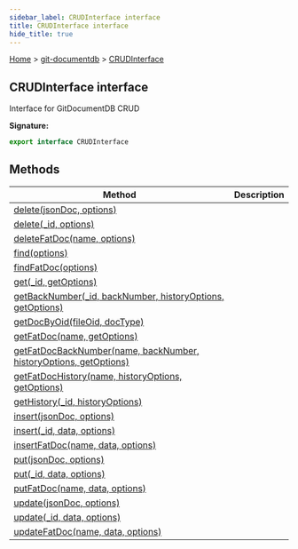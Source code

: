 ```yaml
---
sidebar_label: CRUDInterface interface
title: CRUDInterface interface
hide_title: true
---
```


[Home](./index.md) &gt; [git-documentdb](./git-documentdb.md) &gt; [CRUDInterface](./git-documentdb.crudinterface.md)

## CRUDInterface interface

Interface for GitDocumentDB CRUD

<b>Signature:</b>

```typescript
export interface CRUDInterface 
```

## Methods

|  Method | Description |
|  --- | --- |
|  [delete(jsonDoc, options)](./git-documentdb.crudinterface.delete.md) |  |
|  [delete(\_id, options)](./git-documentdb.crudinterface.delete_1.md) |  |
|  [deleteFatDoc(name, options)](./git-documentdb.crudinterface.deletefatdoc.md) |  |
|  [find(options)](./git-documentdb.crudinterface.find.md) |  |
|  [findFatDoc(options)](./git-documentdb.crudinterface.findfatdoc.md) |  |
|  [get(\_id, getOptions)](./git-documentdb.crudinterface.get.md) |  |
|  [getBackNumber(\_id, backNumber, historyOptions, getOptions)](./git-documentdb.crudinterface.getbacknumber.md) |  |
|  [getDocByOid(fileOid, docType)](./git-documentdb.crudinterface.getdocbyoid.md) |  |
|  [getFatDoc(name, getOptions)](./git-documentdb.crudinterface.getfatdoc.md) |  |
|  [getFatDocBackNumber(name, backNumber, historyOptions, getOptions)](./git-documentdb.crudinterface.getfatdocbacknumber.md) |  |
|  [getFatDocHistory(name, historyOptions, getOptions)](./git-documentdb.crudinterface.getfatdochistory.md) |  |
|  [getHistory(\_id, historyOptions)](./git-documentdb.crudinterface.gethistory.md) |  |
|  [insert(jsonDoc, options)](./git-documentdb.crudinterface.insert.md) |  |
|  [insert(\_id, data, options)](./git-documentdb.crudinterface.insert_1.md) |  |
|  [insertFatDoc(name, data, options)](./git-documentdb.crudinterface.insertfatdoc.md) |  |
|  [put(jsonDoc, options)](./git-documentdb.crudinterface.put.md) |  |
|  [put(\_id, data, options)](./git-documentdb.crudinterface.put_1.md) |  |
|  [putFatDoc(name, data, options)](./git-documentdb.crudinterface.putfatdoc.md) |  |
|  [update(jsonDoc, options)](./git-documentdb.crudinterface.update.md) |  |
|  [update(\_id, data, options)](./git-documentdb.crudinterface.update_1.md) |  |
|  [updateFatDoc(name, data, options)](./git-documentdb.crudinterface.updatefatdoc.md) |  |


